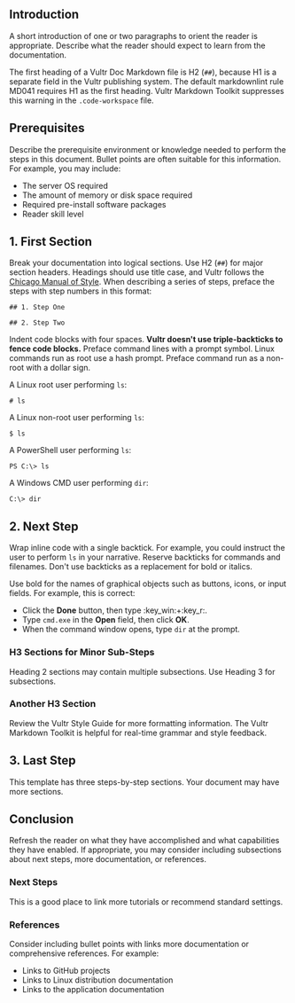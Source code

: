 ## Introduction

A short introduction of one or two paragraphs to orient the reader is appropriate. Describe what the reader should expect to learn from the documentation.

The first heading of a Vultr Doc Markdown file is H2 (`##`), because H1 is a separate field in the Vultr publishing system. The default markdownlint rule MD041 requires H1 as the first heading. Vultr Markdown Toolkit suppresses this warning in the `.code-workspace` file.

## Prerequisites

Describe the prerequisite environment or knowledge needed to perform the steps in this document. Bullet points are often suitable for this information. For example, you may include:

* The server OS required
* The amount of memory or disk space required
* Required pre-install software packages
* Reader skill level

## 1. First Section

Break your documentation into logical sections. Use H2 (`##`) for major section headers. Headings should use title case, and Vultr follows the [Chicago Manual of Style](https://capitalizemytitle.com/style/chicago). When describing a series of steps, preface the steps with step numbers in this format:

    ## 1. Step One

    ## 2. Step Two

Indent code blocks with four spaces. **Vultr doesn't use triple-backticks to fence code blocks.** Preface command lines with a prompt symbol. Linux commands run as root use a hash prompt. Preface command run as a non-root with a dollar sign.

A Linux root user performing `ls`:

    # ls

A Linux non-root user performing `ls`:

    $ ls

A PowerShell user performing `ls`:

    PS C:\> ls

A Windows CMD user performing `dir`:

    C:\> dir

## 2. Next Step

Wrap inline code with a single backtick. For example, you could instruct the user to perform `ls` in your narrative. Reserve backticks for commands and filenames. Don't use backticks as a replacement for bold or italics.

Use bold for the names of graphical objects such as buttons, icons, or input fields. For example, this is correct:

* Click the **Done** button, then type :key_win:+:key_r:.
* Type `cmd.exe` in the **Open** field, then click **OK**.
* When the command window opens, type `dir` at the prompt.

### H3 Sections for Minor Sub-Steps

Heading 2 sections may contain multiple subsections. Use Heading 3 for subsections.

### Another H3 Section

Review the Vultr Style Guide for more formatting information. The Vultr Markdown Toolkit is helpful for real-time grammar and style feedback.

## 3. Last Step

This template has three steps-by-step sections. Your document may have more sections.

## Conclusion

Refresh the reader on what they have accomplished and what capabilities they have enabled. If appropriate, you may consider including subsections about next steps, more documentation, or references.

### Next Steps

This is a good place to link more tutorials or recommend standard settings.

### References

Consider including bullet points with links more documentation or comprehensive references. For example:

* Links to GitHub projects
* Links to Linux distribution documentation
* Links to the application documentation
